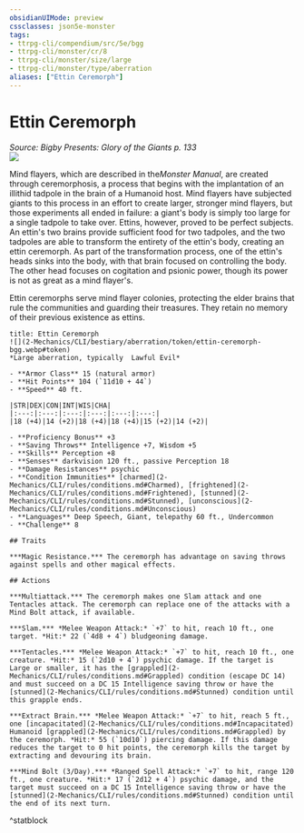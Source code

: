 ```yaml
---
obsidianUIMode: preview
cssclasses: json5e-monster
tags:
- ttrpg-cli/compendium/src/5e/bgg
- ttrpg-cli/monster/cr/8
- ttrpg-cli/monster/size/large
- ttrpg-cli/monster/type/aberration
aliases: ["Ettin Ceremorph"]
---
```

# Ettin Ceremorph
*Source: Bigby Presents: Glory of the Giants p. 133*  
![](2-Mechanics/CLI/bestiary/aberration/img/ettin-ceremorph.webp#right)

Mind flayers, which are described in the*Monster Manual*, are created through ceremorphosis, a process that begins with the implantation of an illithid tadpole in the brain of a Humanoid host. Mind flayers have subjected giants to this process in an effort to create larger, stronger mind flayers, but those experiments all ended in failure: a giant's body is simply too large for a single tadpole to take over. Ettins, however, proved to be perfect subjects. An ettin's two brains provide sufficient food for two tadpoles, and the two tadpoles are able to transform the entirety of the ettin's body, creating an ettin ceremorph. As part of the transformation process, one of the ettin's heads sinks into the body, with that brain focused on controlling the body. The other head focuses on cogitation and psionic power, though its power is not as great as a mind flayer's.

Ettin ceremorphs serve mind flayer colonies, protecting the elder brains that rule the communities and guarding their treasures. They retain no memory of their previous existence as ettins.

```ad-statblock
title: Ettin Ceremorph
![](2-Mechanics/CLI/bestiary/aberration/token/ettin-ceremorph-bgg.webp#token)
*Large aberration, typically  Lawful Evil*

- **Armor Class** 15 (natural armor)
- **Hit Points** 104 (`11d10 + 44`) 
- **Speed** 40 ft.

|STR|DEX|CON|INT|WIS|CHA|
|:---:|:---:|:---:|:---:|:---:|:---:|
|18 (+4)|14 (+2)|18 (+4)|18 (+4)|15 (+2)|14 (+2)|

- **Proficiency Bonus** +3
- **Saving Throws** Intelligence +7, Wisdom +5
- **Skills** Perception +8
- **Senses** darkvision 120 ft., passive Perception 18
- **Damage Resistances** psychic
- **Condition Immunities** [charmed](2-Mechanics/CLI/rules/conditions.md#Charmed), [frightened](2-Mechanics/CLI/rules/conditions.md#Frightened), [stunned](2-Mechanics/CLI/rules/conditions.md#Stunned), [unconscious](2-Mechanics/CLI/rules/conditions.md#Unconscious)
- **Languages** Deep Speech, Giant, telepathy 60 ft., Undercommon
- **Challenge** 8

## Traits

***Magic Resistance.*** The ceremorph has advantage on saving throws against spells and other magical effects.

## Actions

***Multiattack.*** The ceremorph makes one Slam attack and one Tentacles attack. The ceremorph can replace one of the attacks with a Mind Bolt attack, if available.

***Slam.*** *Melee Weapon Attack:* `+7` to hit, reach 10 ft., one target. *Hit:* 22 (`4d8 + 4`) bludgeoning damage.

***Tentacles.*** *Melee Weapon Attack:* `+7` to hit, reach 10 ft., one creature. *Hit:* 15 (`2d10 + 4`) psychic damage. If the target is Large or smaller, it has the [grappled](2-Mechanics/CLI/rules/conditions.md#Grappled) condition (escape DC 14) and must succeed on a DC 15 Intelligence saving throw or have the [stunned](2-Mechanics/CLI/rules/conditions.md#Stunned) condition until this grapple ends.

***Extract Brain.*** *Melee Weapon Attack:* `+7` to hit, reach 5 ft., one [incapacitated](2-Mechanics/CLI/rules/conditions.md#Incapacitated) Humanoid [grappled](2-Mechanics/CLI/rules/conditions.md#Grappled) by the ceremorph. *Hit:* 55 (`10d10`) piercing damage. If this damage reduces the target to 0 hit points, the ceremorph kills the target by extracting and devouring its brain.

***Mind Bolt (3/Day).*** *Ranged Spell Attack:* `+7` to hit, range 120 ft., one creature. *Hit:* 17 (`2d12 + 4`) psychic damage, and the target must succeed on a DC 15 Intelligence saving throw or have the [stunned](2-Mechanics/CLI/rules/conditions.md#Stunned) condition until the end of its next turn.
```
^statblock
